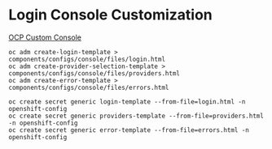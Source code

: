 # Login Console Customization

[OCP Custom Console](https://docs.openshift.com/container-platform/4.10/web_console/customizing-the-web-console.html)

```
oc adm create-login-template > components/configs/console/files/login.html
oc adm create-provider-selection-template > components/configs/console/files/providers.html
oc adm create-error-template > components/configs/console/files/errors.html
```

```
oc create secret generic login-template --from-file=login.html -n openshift-config
oc create secret generic providers-template --from-file=providers.html -n openshift-config
oc create secret generic error-template --from-file=errors.html -n openshift-config
```
